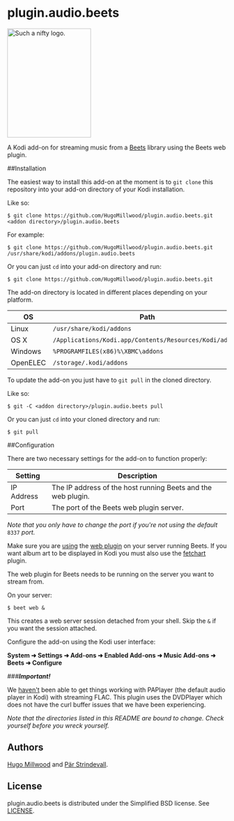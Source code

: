 # plugin.audio.beets
<img src="https://raw.githubusercontent.com/HugoMillwood/plugin.audio.beets/master/icon.png"  width="192" height="250" alt="Such a nifty logo.">

A Kodi add-on for streaming music from a [Beets](https://github.com/sampsyo/beets) library using the Beets web plugin.

##Installation

The easiest way to install this add-on at the moment is to ```git clone``` this repository into your add-on directory of your Kodi installation.

Like so:

```shell
$ git clone https://github.com/HugoMillwood/plugin.audio.beets.git <addon directory>/plugin.audio.beets
```

For example:

```shell
$ git clone https://github.com/HugoMillwood/plugin.audio.beets.git /usr/share/kodi/addons/plugin.audio.beets
```

Or you can just ``cd`` into your add-on directory and run:

```shell
$ git clone https://github.com/HugoMillwood/plugin.audio.beets.git
```

The add-on directory is located in different places depending on your platform.

| OS       | Path							|
|----------|------------------------------------------------------------|
| Linux    | ``/usr/share/kodi/addons`` 				|
| OS X     | ``/Applications/Kodi.app/Contents/Resources/Kodi/addons`` 	|
| Windows  | ``%PROGRAMFILES(x86)%\XBMC\addons`` 			|
| OpenELEC | ``/storage/.kodi/addons`` 					|

To update the add-on you just have to ``git pull`` in the cloned directory.

Like so:

```shell
$ git -C <addon directory>/plugin.audio.beets pull
```

Or you can just ``cd`` into your cloned directory and run:

```shell
$ git pull
```

##Configuration

There are two necessary settings for the add-on to function properly:

| Setting    | Description							|
|------------|------------------------------------------------------------------|
| IP Address | The IP address of the host running Beets and the web plugin. 	|
| Port       | The port of the Beets web plugin server.				|

*Note that you only have to change the port if you're not using the default* ``8337`` *port.*

Make sure you are [using](http://beets.readthedocs.org/en/latest/plugins/index.html#using-plugins) the [web plugin](http://beets.readthedocs.org/en/latest/plugins/web.html) on your server running Beets. If you want album art to be displayed in Kodi you must also use the [fetchart](http://beets.readthedocs.org/en/latest/plugins/fetchart.html) plugin.

The web plugin for Beets needs to be running on the server you want to stream from.

On your server:

```shell
$ beet web &
```

This creates a web server session detached from your shell. Skip the ``&`` if you want the session attached.

Configure the add-on using the Kodi user interface:

**System ➜ Settings ➜ Add-ons ➜ Enabled Add-ons ➜ Music Add-ons ➜ Beets ➜ Configure**

###**_Important!_**

We [haven't](http://forum.kodi.tv/showthread.php?tid=218576) been able to get things working with PAPlayer (the default audio player in Kodi) with streaming FLAC. This plugin uses the DVDPlayer which does not have the curl buffer issues that we have been experiencing.

*Note that the directories listed in this README are bound to change. Check yourself before you wreck yourself.*

## Authors
[Hugo Millwood](https://github.com/HugoMillwood) and [Pär Strindevall](https://github.com/parski).

## License
plugin.audio.beets is distributed under the Simplified BSD license. See [LICENSE](https://github.com/HugoMillwood/plugin.audio.beets/blob/master/LICENSE).

